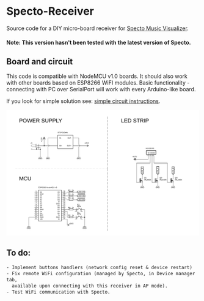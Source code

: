 # Specto-Receiver
Source code for a DIY micro-board receiver for [Specto Music Visualizer](https://github.com/pawel-guz/Specto/blob/master/readme.md#specto-music--visualizer).
#### Note: This version hasn't been tested with the latest version of Specto.

## Board and circuit
This code is compatible with NodeMCU v1.0 boards. It should also work with other boards based on ESP8266 WiFI modules. 
Basic functionality - connecting with PC over SerialPort will work with every Arduino-like board. 

If you look for simple solution see: [simple circuit instructions](https://github.com/pawel-guz/Specto/blob/master/readme.md#example-circuit).

![alt NodeMCU circuit for Specto](Board/schematics.png)

## To do:
```
- Implement buttons handlers (network config reset & device restart)
- Fix remote WiFi configuration (managed by Specto, in Device manager tab, 
  available upon connecting with this receiver in AP mode).
- Test WiFi communication with Specto.
```
